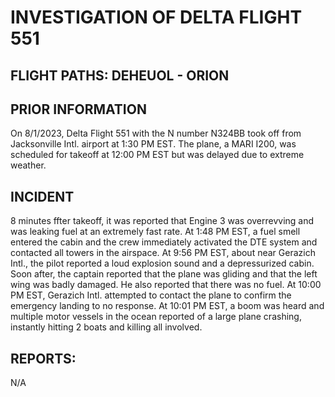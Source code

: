 # INVESTIGATION OF DELTA FLIGHT 551
## FLIGHT PATHS: DEHEUOL - ORION

## PRIOR INFORMATION
On 8/1/2023, Delta Flight 551 with the N number N324BB took off from Jacksonville Intl. airport at 1:30 PM EST. The plane, a MARI I200, was scheduled for takeoff at 12:00 PM EST but was delayed due to extreme weather.

## INCIDENT
 8 minutes ffter takeoff, it was reported that Engine 3 was overrevving and was leaking fuel at an extremely fast rate. At 1:48 PM EST, a fuel smell entered the cabin and the crew immediately activated the DTE system and contacted all towers in the airspace. At 9:56 PM EST, about near Gerazich Intl., the pilot reported a loud explosion sound and a depressurized cabin. Soon after, the captain reported that the plane was gliding and that the left wing was badly damaged. He also reported that there was no fuel. At 10:00 PM EST, Gerazich Intl. attempted to contact the plane to confirm the emergency landing to no response. At 10:01 PM EST, a boom was heard and multiple motor vessels in the ocean reported of a large plane crashing, instantly hitting 2 boats and killing all involved.

## REPORTS:
N/A
